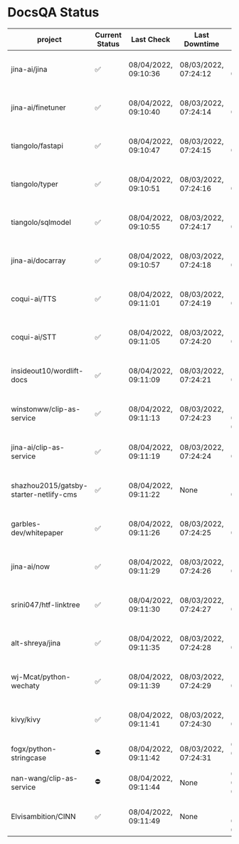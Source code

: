 # DocsQA Status

|               project                |Current Status|     Last Check     |   Last Downtime    |              % Uptime              |
|--------------------------------------|--------------|--------------------|--------------------|------------------------------------|
|jina-ai/jina                          |✅            |08/04/2022, 09:10:36|08/03/2022, 07:24:12|119.015 (since 07/29/2022, 16:38:18)|
|jina-ai/finetuner                     |✅            |08/04/2022, 09:10:40|08/03/2022, 07:24:14|119.022 (since 07/29/2022, 16:38:18)|
|tiangolo/fastapi                      |✅            |08/04/2022, 09:10:47|08/03/2022, 07:24:15|119.030 (since 07/29/2022, 16:38:18)|
|tiangolo/typer                        |✅            |08/04/2022, 09:10:51|08/03/2022, 07:24:16|119.034 (since 07/29/2022, 16:38:18)|
|tiangolo/sqlmodel                     |✅            |08/04/2022, 09:10:55|08/03/2022, 07:24:17|119.034 (since 07/29/2022, 16:38:18)|
|jina-ai/docarray                      |✅            |08/04/2022, 09:10:57|08/03/2022, 07:24:18|119.035 (since 07/29/2022, 16:38:18)|
|coqui-ai/TTS                          |✅            |08/04/2022, 09:11:01|08/03/2022, 07:24:19|119.039 (since 07/29/2022, 16:38:18)|
|coqui-ai/STT                          |✅            |08/04/2022, 09:11:05|08/03/2022, 07:24:20|119.041 (since 07/29/2022, 16:38:18)|
|insideout10/wordlift-docs             |✅            |08/04/2022, 09:11:09|08/03/2022, 07:24:21|119.043 (since 07/29/2022, 16:38:18)|
|winstonww/clip-as-service             |✅            |08/04/2022, 09:11:13|08/03/2022, 07:24:23|148.446 (since 08/01/2022, 02:40:51)|
|jina-ai/clip-as-service               |✅            |08/04/2022, 09:11:19|08/03/2022, 07:24:24|119.050 (since 07/29/2022, 16:38:18)|
|shazhou2015/gatsby-starter-netlify-cms|✅            |08/04/2022, 09:11:22|None                |100.000 (since 08/03/2022, 10:30:18)|
|garbles-dev/whitepaper                |✅            |08/04/2022, 09:11:26|08/03/2022, 07:24:25|119.053 (since 07/29/2022, 16:38:18)|
|jina-ai/now                           |✅            |08/04/2022, 09:11:29|08/03/2022, 07:24:26|119.053 (since 07/29/2022, 16:38:18)|
|srini047/htf-linktree                 |✅            |08/04/2022, 09:11:30|08/03/2022, 07:24:27|121.456 (since 07/31/2022, 18:29:28)|
|alt-shreya/jina                       |✅            |08/04/2022, 09:11:35|08/03/2022, 07:24:28|119.058 (since 07/29/2022, 16:38:18)|
|wj-Mcat/python-wechaty                |✅            |08/04/2022, 09:11:39|08/03/2022, 07:24:29|119.062 (since 07/29/2022, 16:38:18)|
|kivy/kivy                             |✅            |08/04/2022, 09:11:41|08/03/2022, 07:24:30|119.061 (since 07/29/2022, 16:38:18)|
|fogx/python-stringcase                |⛔️           |08/04/2022, 09:11:42|08/03/2022, 07:24:31|0.000 (since 08/01/2022, 12:54:44)  |
|nan-wang/clip-as-service              |⛔️           |08/04/2022, 09:11:44|None                |0.000 (since 08/04/2022, 05:17:56)  |
|Elvisambition/CINN                    |✅            |08/04/2022, 09:11:49|None                |100.000 (since 08/04/2022, 07:09:50)|

